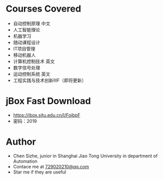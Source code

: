# Courses Covered
* 自动控制原理 中文
* 人工智能理论
* 机器学习
* 随动课程设计
* IT项目管理
* 移动机器人
* 计算机控制技术 英文
* 数字信号处理
* 运动控制系统 英文
* 工程实践与技术创新ⅢF（即将更新）

# jBox Fast Download
* https://jbox.sjtu.edu.cn/l/FoibpF
* 密码：2019

# Author
* Chen Sizhe, junior in Shanghai Jiao Tong University in department of Automation
* Contace me at 729020210@qq.com
* Star me if they are useful
